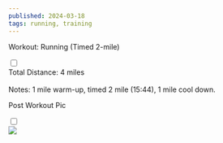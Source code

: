 ```yaml
---
published: 2024-03-18
tags: running, training
---
```

<!-- The label acts as the "button" -->
<label for="expandGrid318" class="grid-label">Workout: Running (Timed 2-mile)</label>

<!-- The checkbox is hidden but its state is used to control the grid -->
<input type="checkbox" id="expandGrid318" class="grid-toggle" />

<!-- The grid container -->
<div class="grid">
  <div class="grid-inner">
    <!-- Content goes here -->
Total Distance: 4 miles <br><br>
Notes: 1 mile warm-up, timed 2 mile (15:44), 1 mile cool down.
  </div>
</div>

<!-- The label acts as the "button" -->
<label for="expandGrid318-1" class="grid-label">Post Workout Pic</label>

<!-- The checkbox is hidden but its state is used to control the grid -->
<input type="checkbox" id="expandGrid318-1" class="grid-toggle" />

<!-- The grid container -->
<div class="grid">
  <div class="grid-inner">
    <!-- Content goes here -->
    <img src="/img/03-18-24-workout.webp">
  </div>
</div>
